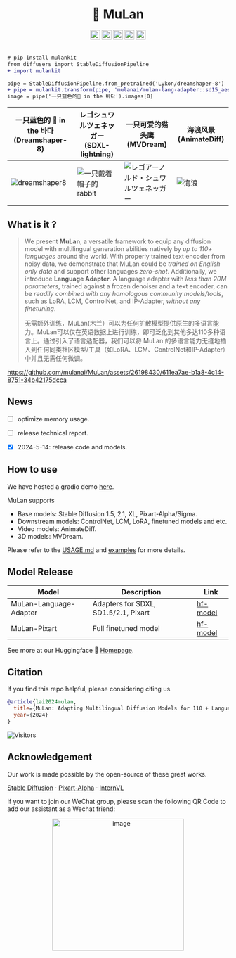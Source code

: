 #  <div align="center"> 🌻 MuLan <div>

<div align="center">
<a href=# target="_blank"><img src=https://img.shields.io/badge/Report-b5212f.svg?logo=arxiv height=22px></a>
<a href=http://101.132.98.120:10025/  target="_blank"><img src=https://img.shields.io/badge/%F0%9F%A4%97%20Demo-SD15-276cb4.svg height=22px></a>
<a href=http://101.132.98.120:10026/  target="_blank"><img src=https://img.shields.io/badge/%F0%9F%A4%97%20Demo-SDXL-276cb4.svg height=22px></a>
<!-- <a href=# target="_blank"><img src= https://img.shields.io/badge/Colab-8f2628.svg?logo=googlecolab height=22px></a> -->
<a href=https://huggingface.co/mulanai/mulan-lang-adapter target="_blank"><img src=https://img.shields.io/badge/%F0%9F%A4%97%20Models-d96902.svg height=22px></a>
<!-- <a href=https://github.com/mulanai/MuLan target="_blank"><img src= https://img.shields.io/badge/Page-bb8a2e.svg?logo=github height=22px></a> -->
<a href="https://pypi.org/project/mulankit"><img alt="PyPI - Downloads" src="https://img.shields.io/pypi/v/mulankit?logo=pypi"  height=22px></a>
</div>
<br>

```diff
# pip install mulankit
from diffusers import StableDiffusionPipeline
+ import mulankit

pipe = StableDiffusionPipeline.from_pretrained('Lykon/dreamshaper-8')
+ pipe = mulankit.transform(pipe, 'mulanai/mulan-lang-adapter::sd15_aesthetic.pth')
image = pipe('一只蓝色的🐶 in the 바다').images[0]
```

|一只蓝色的 🐶 in the 바다 (Dreamshaper-8)| レゴシュワルツェネッガー (SDXL-lightning)| 一只可爱的猫头鹰 (MVDream) | 海浪风景 (AnimateDiff) |
|--- | ---| --- | --- | 
|![dreamshaper8](assets/dreamshaper8.png) | ![一只戴着帽子的 rabbit](assets/sdxl_lightning.png) | ![レゴアーノルド・シュワルツェネッガー](assets/mvdream.jpg) | ![海浪](assets/animatediff.gif)|



## What is it ?

> We present **MuLan**, a versatile framework to equip any diffusion model with multilingual generation abilities natively by *up to 110+ languages* around the world. With properly trained text encoder from noisy data, we demonstrate that MuLan could be *trained on English only data* and support other languages *zero-shot*. Additionally, we introduce **Language Adapter**. A language adapter with *less than 20M parameters*, trained against a frozen denoiser and a text encoder, can be *readily combined with any homologous community models/tools*, such as LoRA, LCM, ControlNet, and IP-Adapter, *without any finetuning*.
> 
> 无需额外训练，MuLan(木兰）可以为任何扩散模型提供原生的多语言能力。MuLan可以仅在英语数据上进行训练，即可泛化到其他多达110多种语言上。通过引入了语言适配器，我们可以将 MuLan 的多语言能力无缝地插入到任何同类社区模型/工具（如LoRA、LCM、ControlNet和IP-Adapter）中并且无需任何微调。



https://github.com/mulanai/MuLan/assets/26198430/611ea7ae-b1a8-4c14-8751-34b42175dcca




## News

- [ ] optimize memory usage.
- [ ] release technical report.
- [x] 2024-5-14: release code and models.


## How to use 

We have hosted a gradio demo [here](http://101.132.98.120:10025/).

MuLan supports 
- Base models: Stable Diffusion 1.5, 2.1, XL, Pixart-Alpha/Sigma.
- Downstream models: ControlNet, LCM, LoRA, finetuned models and etc.
- Video models: AnimateDiff.
- 3D models: MVDream.

Please refer to the [USAGE.md](USAGE.md) and [examples](examples/) for more details.


## Model Release

| Model                            | Description | Link                                                                       |
| -------------------------------- | ----|---------------------------------------------------------------------- |
| MuLan-Language-Adapter  | Adapters for SDXL, SD1.5/2.1, Pixart | [hf-model](https://huggingface.co/mulanai/mulan-lang-adapter)         |
| MuLan-Pixart | Full finetuned model | [hf-model](https://huggingface.co/mulanai/mulan-pixart) |

See more at our Huggingface 🌻 [Homepage](https://huggingface.co/mulanai).



## Citation

If you find this repo helpful, please considering citing us.

```bibtex
@article{lai2024mulan,
  title={MuLan: Adapting Multilingual Diffusion Models for 110 + Languages},
  year={2024}
}
```

![Visitors](https://api.visitorbadge.io/api/visitors?path=https%3A%2F%2Fgithub.com%2Fmulanai%2FMuLan&countColor=%23263759&style=flat)


## Acknowledgement

Our work is made possible by the open-source of these great works.

[Stable Diffusion](https://github.com/Stability-AI/stablediffusion) · [Pixart-Alpha](https://github.com/PixArt-alpha/PixArt-alpha) · [InternVL](https://github.com/OpenGVLab/InternVL) 

If you want to join our WeChat group, please scan the following QR Code to add our assistant as a Wechat friend:

<p align="center"><img width="300" alt="image" src="https://github.com/OpenGVLab/DragGAN/assets/26198430/e3f0807f-956a-474e-8fd2-1f7c22d73997"></p>
